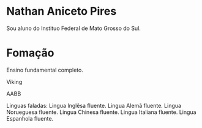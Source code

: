 # Nathan Aniceto Pires

Sou aluno do Instituo Federal de Mato Grosso do Sul.

# Fomação

Ensino fundamental completo.

Viking

AABB

Linguas faladas:
Lingua Inglêsa fluente.
Lingua Alemã fluente.
Lingua Norueguesa fluente.
Lingua Chinesa fluente.
Lingua Italiana fluente.
Lingua Espanhola fluente.
